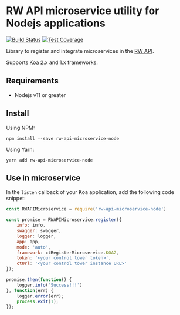 # RW API microservice utility for Nodejs applications

[![Build Status](https://travis-ci.com/resource-watch/rw-api-microservice-node.svg?branch=main)](https://travis-ci.com/resource-watch/rw-api-microservice-node)
[![Test Coverage](https://api.codeclimate.com/v1/badges/ee1ee2cab3d50b46fcd1/test_coverage)](https://codeclimate.com/github/resource-watch/rw-api-microservice-node/test_coverage)

Library to register and integrate microservices in the [RW API](https://api.resourcewatch.org/).

Supports [Koa](https://koajs.com/) 2.x and 1.x frameworks. 


## Requirements

- Nodej́s v11 or greater

## Install

Using NPM:
````
npm install --save rw-api-microservice-node
````

Using Yarn:
````
yarn add rw-api-microservice-node
````

## Use in microservice

In the `listen` callback of your Koa application, add the following code snippet:

```javascript
const RWAPIMicroservice = require('rw-api-microservice-node')

const promise = RWAPIMicroservice.register({
    info: info,
    swagger: swagger,
    logger: logger, 
    app: app,
    mode: 'auto',
    framework: ctRegisterMicroservice.KOA2,
    token: '<your control tower token>',
    ctUrl: '<your control tower instance URL>'
});

promise.then(function() {
    logger.info('Success!!!')
}, function(err) {
    logger.error(err);
    process.exit(1);
});
```
